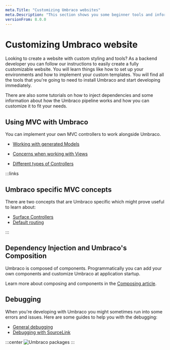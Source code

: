 ```yaml
---
meta.Title: "Customizing Umbraco websites"
meta.Description: "This section shows you some beginner tools and information to get your started with Umbraco. From making a local installation to extending the backoffice."
versionFrom: 8.0.0
---
```

# Customizing Umbraco website

Looking to create a website with custom styling and tools? As a backend developer you can follow our instructions to easily create a fully customizable website. You will learn things like how to set up your environments and how to implement your custom templates. You will find all the tools that you're going to need to install Umbraco and start developing immediately.

There are also some tutorials on how to inject dependencies and some information about how the Umbraco pipeline works and how you can customize it to fit your needs.

## Using MVC with Umbraco

You can implement your own MVC controllers to work alongside Umbraco.

- [Working with generated Models](../../../Reference/Templating/Modelsbuilder/)

- [Concerns when working with Views](../../../Reference/Templating/Mvc)

- [Different types of Controllers](../../../Implementation/Controllers)

:::links

## Umbraco specific MVC concepts

There are two concepts that are Umbraco specific which might prove useful to learn about:

- [Surface Controllers](../../../Reference/Routing/Surface-Controllers/index.md)
- [Default routing](../../../Implementation/Default-Routing/Controller-Selection)

:::

## Dependency Injection and Umbraco's Composition

Umbraco is composed of components. Programmatically you can add your own components and customize Umbraco at application startup.

Learn more about composing and components in the [Composing article](../../../Implementation/Composing).

## Debugging

When you're developing with Umbraco you might sometimes run into some errors and issues. Here are some guides to help you with the debugging:

- [General debugging](../../../Fundamentals//Code/Debugging/)
- [Debugging with SourceLink](../../../Reference/Debugging/)

:::center
![Umbraco packages](images/corona_blogpost_05SoMe_768x432px.png)
:::
